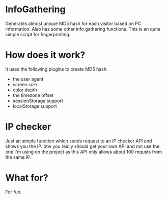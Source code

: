 # InfoGathering
Generates almost unique MD5 hash for each visitor based on PC information. Also has some other info gathering functions.
This is an quite simple script for fingerprinting. 
<blockquote class="imgur-embed-pub" lang="en" data-id="a/CMZCdkv"  ><a href="//imgur.com/a/CMZCdkv"></a></blockquote><script async src="//s.imgur.com/min/embed.js" charset="utf-8"></script>

# How does it work?
It uses the following plugins to create MD5 hash.
* the user agent
* screen size
* color depth
* the timezone offset
* sessionStorage support
* localStorage support

# IP checker
Just an simple function which sends request to an IP checker API and shows you the IP.
btw you really should get your own API and not use the one I'm using on the project as this API only allows about 100 requsts from the same IP.

# What for?
For fun.
